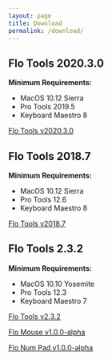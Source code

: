 ```yaml
---
layout: page
title: Download
permalink: /download/
---
```



## Flo Tools 2020.3.0
**Minimum Requirements:**

* MacOS 10.12 Sierra
* Pro Tools 2019.5
* Keyboard Maestro 8

<a href="https://github.com/flotools/flotools/archive/v2020.3.0.zip" onclick="trackLink('Flo Tools 2020.3.0', 'Download', 'https://github.com/flotools/flotools/archive/v2020.3.0.zip'); return false;">Flo Tools v2020.3.0</a>

## Flo Tools 2018.7
**Minimum Requirements:**

* MacOS 10.12 Sierra
* Pro Tools 12.6
* Keyboard Maestro 8

<a href="https://github.com/flotools/flotools/archive/v2018.7.zip" onclick="trackLink('Flo Tools 2018.7', 'Download', 'https://github.com/flotools/flotools/archive/v2018.7.zip'); return false;">Flo Tools v2018.7</a>

## Flo Tools 2.3.2
**Minimum Requirements:**

* MacOS 10.10 Yosemite
* Pro Tools 12.3
* Keyboard Maestro 7

<a href="https://github.com/flotools/flotools/archive/v2.3.2.zip" onclick="trackLink('Flo Tools 2.3.2', 'Download', 'https://github.com/flotools/flotools/archive/v2.3.2.zip'); return false;">Flo Tools v2.3.2</a>

<a href="https://github.com/flotools/Flo-Mouse/archive/v1.0.0-alpha.zip" onclick="trackLink('Flo Mouse 1.0.0-alpha', 'Download', 'https://github.com/flotools/Flo-Mouse/archive/v1.0.0-alpha.zip'); return false;">Flo Mouse v1.0.0-alpha</a>

<a href="https://github.com/flotools/Flo-Num-Pad/archive/v1.0.0-alpha.zip" onclick="trackLink('Flo Num Pad 1.0.0-alpha', 'Download', 'https://github.com/flotools/Flo-Num-Pad/archive/v1.0.0-alpha.zip'); return false;">Flo Num Pad v1.0.0-alpha</a>